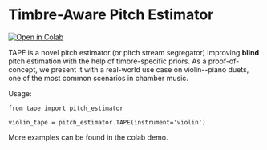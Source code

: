 # Timbre-Aware Pitch Estimator
<a href="https://githubtocolab.com/MTG/tape/blob/main/colab_demo.ipynb" target="_parent"><img src="https://colab.research.google.com/assets/colab-badge.svg" alt="Open in Colab"/></a>


TAPE is a novel pitch estimator (or pitch stream segregator) improving **blind** pitch estimation with the help of timbre-specific priors. As a proof-of-concept, we present it with a real-world use case on violin--piano duets, one of the most common scenarios in chamber music. 

Usage:
```
from tape import pitch_estimator

violin_tape = pitch_estimator.TAPE(instrument='violin')
```

More examples can be found in the colab demo.
